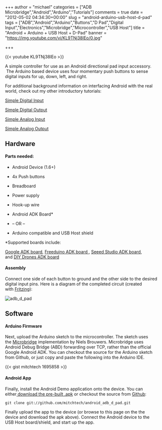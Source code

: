 +++
author = "michael"
categories = ["ADB Microbridge","Android","Arduino","Tutorials"]
comments = true
date = "2012-05-02 04:34:30+00:00"
slug = "android-arduino-usb-host-d-pad"
tags = ["ADB","Android","Arduino","Buttons","D Pad","Digital Input","Electronics","Microbridge","Microcontroller","USB Host"]
title = "Android + Arduino + USB Host + D-Pad"
banner = "https://img.youtube.com/vi/KL9TNj38lEo/0.jpg"

+++

{{< youtube KL9TNj38lEo >}}

A simple controller for use as an Android directional pad input accessory.  The Arduino based device uses four momentary push buttons to sense digital inputs for up, down, left, and right.

For additional background information on interfacing Android with the real world, check out my other introductory tutorials:

[Simple Digital Input](http://mitchtech.net/android-arduino-usb-host-simple-digital-input/)

[Simple Digital Output](http://mitchtech.net/android-arduino-usb-host-simple-digital-output/)

[Simple Analog Input](http://mitchtech.net/android-arduino-usb-host-simple-analog-input/)

[Simple Analog Output](http://mitchtech.net/android-arduino-usb-host-simple-analog-output/)

## Hardware

#### Parts needed:

  * Android Device (1.6+)

  * 4x Push buttons

  * Breadboard

  * Power supply

  * Hook-up wire

  * Android ADK Board*

  * – OR –

  * Arduino compatible and USB Host shield

*Supported boards include:

[Google ADK board](http://www.rt-net.jp/shop/index.php?main_page=product_info&cPath=3_4&products_id=1), [Freeduino ADK board ](http://shop.moderndevice.com/products/freeduino-usb-host-board), [Seeed Studio ADK board](http://www.seeedstudio.com/depot/seeeduino-adk-main-board-p-846.html), and [DIY Drones ADK board](https://store.diydrones.com/ProductDetails.asp?ProductCode=BR-PhoneDrone)

#### Assembly

Connect one side of each button to ground and the other side to the desired digital input pins. Here is a diagram of the completed circuit (created with [Fritzing](http://fritzing.org/)):

![adb_d_pad](/img/adb_d_pad.png)

## Software

#### Arduino Firmware

Next, upload the Arduino sketch to the microcontroller. The sketch uses the [Microbridge](http://code.google.com/p/microbridge/) implementation by Niels Brouwers. Microbridge uses Android Debug Bridge (ABD) forwarding over TCP, rather than the official Google Android ADK. You can checkout the source for the Arduino sketch from Github, or just copy and paste the following into the Arduino IDE.

{{< gist mitchtech 1695858 >}}

#### Android App

Finally, install the Android Demo application onto the device. You can either[ download the pre-built .apk](http://mitch-tech.appspot.com/adb/AdbDPad.apk) or checkout the source from [Github](https://github.com/mitchtech/android_adb_d_pad):

```
git clone git://github.com/mitchtech/android_adb_d_pad.git
```

Finally upload the app to the device (or browse to this page on the the device and download the apk above). Connect the Android device to the USB Host board/shield, and start up the app.

